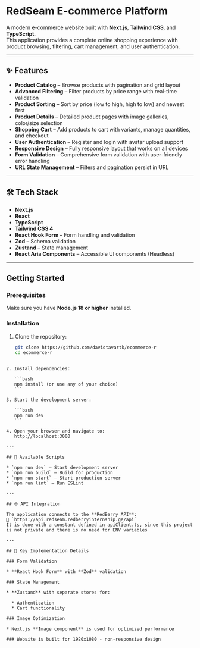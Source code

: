 # RedSeam E-commerce Platform

A modern e-commerce website built with **Next.js**, **Tailwind CSS**, and **TypeScript**.  
This application provides a complete online shopping experience with product browsing, filtering, cart management, and user authentication.

---

## ✨ Features

- **Product Catalog** – Browse products with pagination and grid layout  
- **Advanced Filtering** – Filter products by price range with real-time validation  
- **Product Sorting** – Sort by price (low to high, high to low) and newest first  
- **Product Details** – Detailed product pages with image galleries, color/size selection  
- **Shopping Cart** – Add products to cart with variants, manage quantities, and checkout  
- **User Authentication** – Register and login with avatar upload support  
- **Responsive Design** – Fully responsive layout that works on all devices  
- **Form Validation** – Comprehensive form validation with user-friendly error handling  
- **URL State Management** – Filters and pagination persist in URL

---

## 🛠 Tech Stack

- **Next.js** 
- **React**
- **TypeScript**
- **Tailwind CSS 4**
- **React Hook Form** – Form handling and validation  
- **Zod** – Schema validation  
- **Zustand** – State management  
- **React Aria Components** – Accessible UI components (Headless) 

---

## Getting Started

### Prerequisites
Make sure you have **Node.js 18 or higher** installed.

### Installation

1. Clone the repository:
   ```bash
   git clone https://github.com/davidtavartk/ecommerce-r
   cd ecommerce-r
````

2. Install dependencies:

   ```bash
   npm install (or use any of your choice)
   ```

3. Start the development server:

   ```bash
   npm run dev
   ```

4. Open your browser and navigate to:
   http://localhost:3000

---

## 📜 Available Scripts

* `npm run dev` – Start development server
* `npm run build` – Build for production
* `npm run start` – Start production server
* `npm run lint` – Run ESLint

---

## 🌐 API Integration

The application connects to the **RedBerry API**:
🔗 `https://api.redseam.redberryinternship.ge/api`
It is done with a constant defined in apiClient.ts, since this project is not private and there is no need for ENV variables

---

## 🔑 Key Implementation Details

### Form Validation

* **React Hook Form** with **Zod** validation

### State Management

* **Zustand** with separate stores for:

  * Authentication
  * Cart functionality

### Image Optimization

* Next.js **Image component** is used for optimized performance

### Website is built for 1920x1080 - non-responsive design